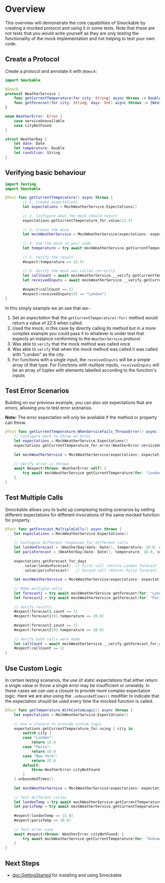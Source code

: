 # Overview

This overview will demonstrate the core capabilities of Smockable by creating a mocked protocol and using it in some tests.
Note that these are not tests that you would write yourself as they are only testing the functionality of the mock
implementation and not helping to test your own code.

## Create a Protocol

Create a protocol and annotate it with `@Smock`:

```swift
import Smockable

@Smock
protocol WeatherService {
    func getCurrentTemperature(for city: String) async throws -> Double
    func getForecast(for city: String, days: Int) async throws -> [WeatherDay]
}

enum WeatherError: Error {
    case serviceUnavailable
    case cityNotFound
}

struct WeatherDay {
    let date: Date
    let temperature: Double
    let condition: String
}
```

## Verifying basic behaviour

```swift
import Testing
import Smockable

@Test func getCurrentTemperature() async throws {
        // 1. Create expectations
        let expectations = MockWeatherService.Expectations()
        
        // 2. Configure what the mock should return
        expectations.getCurrentTemperature_for.value(22.5)
        
        // 3. Create the mock
        let mockWeatherService = MockWeatherService(expectations: expectations)
        
        // 4. Use the mock in your code
        let temperature = try await mockWeatherService.getCurrentTemperature(for: "London")
        
        // 5. Verify the result
        #expect(temperature == 22.5)
        
        // 6. Verify the mock was called correctly
        let callCount = await mockWeatherService.__verify.getCurrentTemperature_for.callCount
        let receivedInputs = await mockWeatherService.__verify.getCurrentTemperature_for.receivedInputs
        
        #expect(callCount == 1)
        #expect(receivedInputs[0] == "London")
}
```

In this simply example we an see that we-
1. Set an *expectation* that the `getCurrentTemperature(:for)` method would return a value of 22.5 when called
2. Used the mock; in this case by directly calling its method but in a more complex example you could pass it to 
whatever is under test that expects an instance conforming to the `WeatherService` protocol
3. Was able to `verify` that the mock method was called once
4. Was able to `verify` that when the mock method was called it was called with "London" as the city.
5. For functions with a single input, the `receivedInputs` will be a simple array of that type. For Functions
with multiple inputs, `receivedInputs` will be an array of tuples with elements labelled according to the function's
inputs

## Test Error Scenarios

Building on our previous example, you can also set expectations that are errors, allowing you to test error scenarios.

**Note:** The error expectation will only be available if the method or property can throw.

```swift
@Test func getCurrentTemperature_WhenServiceFails_ThrowsError() async {
    // Configure mock to throw an error
    let expectations = MockWeatherService.Expectations()
    expectations.getCurrentTemperature_for.error(WeatherError.serviceUnavailable)
    
    let mockWeatherService = MockWeatherService(expectations: expectations)
    
    // Verify error is thrown
    await #expect(throws: WeatherError.self) {
        try await mockWeatherService.getCurrentTemperature(for: "London")
    }
}
```

## Test Multiple Calls

Smockable allows you to build up complexing testing scenarios by setting different expectations for different
invocations of the same mocked function for property.

```swift
@Test func getForecast_MultipleCalls() async throws {
    let expectations = MockWeatherService.Expectations()
    
    // Configure different responses for different calls
    let londonForecast = [WeatherDay(date: Date(), temperature: 20.0, condition: "Sunny")]
    let parisForecast = [WeatherDay(date: Date(), temperature: 18.0, condition: "Cloudy")]
    
    expectations.getForecast_for_days
        .value(londonForecast)  // First call returns London forecast
        .value(parisForecast)   // Second call returns Paris forecast
    
    let mockWeatherService = MockWeatherService(expectations: expectations)
    
    // Make multiple calls
    let forecast1 = try await mockWeatherService.getForecast(for: "London", days: 5)
    let forecast2 = try await mockWeatherService.getForecast(for: "Paris", days: 3)
    
    // Verify results
    #expect(forecast1.count == 1)
    #expect(forecast1[0].temperature == 20.0)
    
    #expect(forecast2.count == 1)
    #expect(forecast2[0].temperature == 18.0)
    
    // Verify both calls were made
    let callCount = await mockWeatherService.__verify.getForecast_for_days.callCount
    #expect(callCount == 2)
}
```

## Use Custom Logic

In certain testing scenarios, the use of static expectations that either return a single value or throw a single error
may be insufficient or unwieldy. In these cases we can use a closure to provide more complex expectation logic. Here we
are also using the `.unboundedTimes()` modifier to indicate that the expectation should be used every time the mocked
function is called.

```swift
@Test func getTemperature_WithCustomLogic() async throws {
    let expectations = MockWeatherService.Expectations()
    
    // Use a closure to provide custom logic
    expectations.getCurrentTemperature_for.using { city in
        switch city {
        case "London":
            return 15.0
        case "Paris":
            return 18.0
        case "New York":
            return 25.0
        default:
            throw WeatherError.cityNotFound
        }
    }.unboundedTimes()
    
    let mockWeatherService = MockWeatherService(expectations: expectations)
    
    // Test different cities
    let londonTemp = try await mockWeatherService.getCurrentTemperature(for: "London")
    let parisTemp = try await mockWeatherService.getCurrentTemperature(for: "Paris")
    
    #expect(londonTemp == 15.0)
    #expect(parisTemp == 18.0)
    
    // Test error case
    await #expect(throws: WeatherError.cityNotFound) {
        try await mockWeatherService.getCurrentTemperature(for: "Unknown City")
    }
}
```

## Next Steps

- <doc:GettingStarted> for installing and using Smockable
